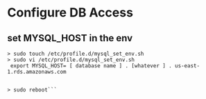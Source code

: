 # Configure DB Access

## set MYSQL_HOST in the env
```
> sudo touch /etc/profile.d/mysql_set_env.sh  
> sudo vi /etc/profile.d/mysql_set_env.sh  
 export MYSQL_HOST= [ database name ] . [whatever ] . us-east-1.rds.amazonaws.com  
  

> sudo reboot```

